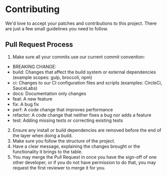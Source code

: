 # Contributing

We'd love to accept your patches and contributions to this project. There are just a few small guidelines you need to follow.

## Pull Request Process

1. Make sure all your commits use our current commit convention:
  - BREAKING CHANGE:
  - build: Changes that affect the build system or external dependencies (example scopes: gulp, broccoli, npm)
  - ci: Changes to our CI configuration files and scripts (examples: CircleCi, SauceLabs)
  - docs: Documentation only changes
  - feat: A new feature
  - fix: A bug fix
  - perf: A code change that improves performance
  - refactor: A code change that neither fixes a bug nor adds a feature
  - test: Adding missing tests or correcting existing tests
2. Ensure any install or build dependencies are removed before the end of the layer when doing a build.
3. Make sure you follow the structure of the project.
4. Have a clear message, explaining the changes brought or the functionality it brings to the table.
5. You may merge the Pull Request in once you have the sign-off of one other developer, or if you do not have permission to do that, you may request the first reviewer to merge it for you. 
